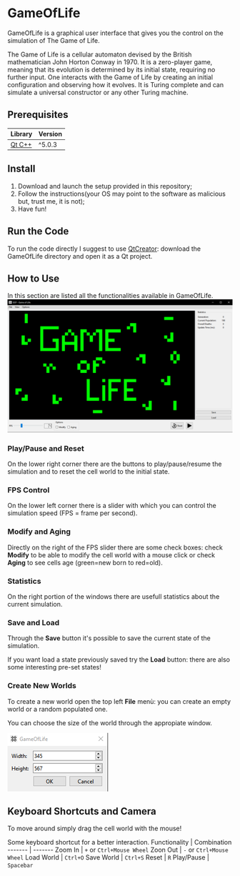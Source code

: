 # GameOfLife
GameOfLife is a graphical user interface that gives you the control on the simulation of The Game of Life.

The Game of Life is a cellular automaton devised by the British mathematician John Horton Conway in 1970. It is a zero-player game, meaning that its evolution is determined by its initial state, requiring no further input. One interacts with the Game of Life by creating an initial configuration and observing how it evolves. It is Turing complete and can simulate a universal constructor or any other Turing machine.

## Prerequisites
Library | Version
------- | -------
[Qt C++](https://doc.qt.io/qt-5/reference-overview.html) | ^5.0.3

## Install
1. Download and launch the setup provided in this repository;
2. Follow the instructions(your OS may point to the software as malicious but, trust me, it is not);
3. Have fun!

## Run the Code
To run the code directly I suggest to use [QtCreator](https://www.qt.io/product/development-tools): download the GameOfLife directory and open it as a Qt project.

## How to Use
In this section are listed all the functionalities available in GameOfLife.
![GameOfLife.png](images/GameOfLife.png)

### Play/Pause and Reset
On the lower right corner there are the buttons to play/pause/resume the simulation and to reset the cell world to the initial state.

### FPS Control
On the lower left corner there is a slider with which you can control the simulation speed (FPS = frame per second).

### Modify and Aging
Directly on the right of the FPS slider there are some check boxes: check **Modify** to be able to modify the cell world with a mouse click or check **Aging** to see cells age (green=new born to red=old).

### Statistics
On the right portion of the windows there are usefull statistics about the current simulation.

### Save and Load
Through the **Save** button it's possible to save the current state of the simulation. 

If you want load a state previously saved try the **Load** button: there are also some interesting pre-set states!

### Create New Worlds
To create a new world open the top left **File** menù: you can create an empty world or a random populated one.

You can choose the size of the world through the appropiate window.

![size.png](images/size.png)

## Keyboard Shortcuts and Camera
To move around simply drag the cell world with the mouse!

Some keyboard shortcut for a better interaction.
Functionality | Combination
------- | -------
Zoom In | `+` or `Ctrl+Mouse Wheel`
Zoon Out | `-` or  `Ctrl+Mouse Wheel`
Load World | `Ctrl+O`
Save World | `Ctrl+S`
Reset | `R`
Play/Pause | `Spacebar`
